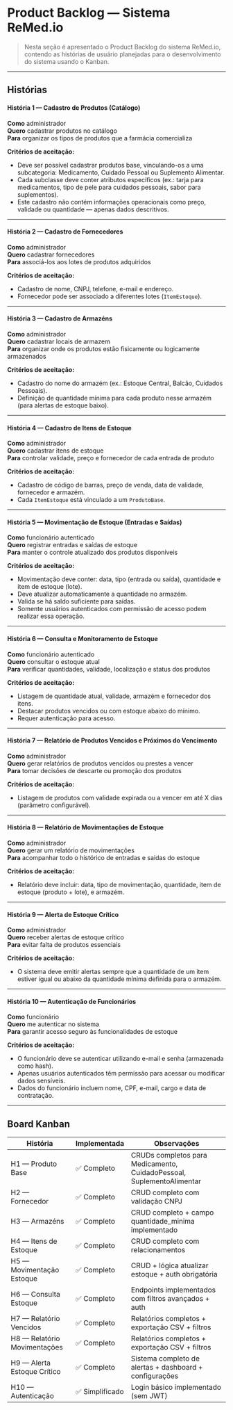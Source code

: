 # Product Backlog — Sistema ReMed.io

> Nesta seção é apresentado o Product Backlog do sistema ReMed.io, contendo as histórias de usuário planejadas para o desenvolvimento do sistema usando o Kanban.

---

## Histórias

#### História 1 — Cadastro de Produtos (Catálogo)
**Como** administrador  
**Quero** cadastrar produtos no catálogo  
**Para** organizar os tipos de produtos que a farmácia comercializa  

**Critérios de aceitação:** 

- Deve ser possível cadastrar produtos base, vinculando-os a uma subcategoria: Medicamento, Cuidado Pessoal ou Suplemento Alimentar.  
- Cada subclasse deve conter atributos específicos (ex.: tarja para medicamentos, tipo de pele para cuidados pessoais, sabor para suplementos).  
- Este cadastro não contém informações operacionais como preço, validade ou quantidade — apenas dados descritivos.  

---

#### História 2 — Cadastro de Fornecedores
**Como** administrador  
**Quero** cadastrar fornecedores  
**Para** associá-los aos lotes de produtos adquiridos  

**Critérios de aceitação:**  

- Cadastro de nome, CNPJ, telefone, e-mail e endereço.  
- Fornecedor pode ser associado a diferentes lotes (`ItemEstoque`).  

---

#### História 3 — Cadastro de Armazéns
**Como** administrador  
**Quero** cadastrar locais de armazem  
**Para** organizar onde os produtos estão fisicamente ou logicamente armazenados  

**Critérios de aceitação:**  

- Cadastro do nome do armazém (ex.: Estoque Central, Balcão, Cuidados Pessoais).  
- Definição de quantidade mínima para cada produto nesse armazém (para alertas de estoque baixo).  

---

#### História 4 — Cadastro de Itens de Estoque 
**Como** administrador  
**Quero** cadastrar itens de estoque  
**Para** controlar validade, preço e fornecedor de cada entrada de produto  

**Critérios de aceitação:**  

- Cadastro de código de barras, preço de venda, data de validade, fornecedor e armazém.  
- Cada `ItemEstoque` está vinculado a um `ProdutoBase`.  

---

#### História 5 — Movimentação de Estoque (Entradas e Saídas)
**Como** funcionário autenticado  
**Quero** registrar entradas e saídas de estoque  
**Para** manter o controle atualizado dos produtos disponíveis  

**Critérios de aceitação:**  

- Movimentação deve conter: data, tipo (entrada ou saída), quantidade e item de estoque (lote).  
- Deve atualizar automaticamente a quantidade no armazém.  
- Valida se há saldo suficiente para saídas.  
- Somente usuários autenticados com permissão de acesso podem realizar essa operação.  

---

#### História 6 — Consulta e Monitoramento de Estoque
**Como** funcionário autenticado  
**Quero** consultar o estoque atual  
**Para** verificar quantidades, validade, localização e status dos produtos  

**Critérios de aceitação:**  

- Listagem de quantidade atual, validade, armazém e fornecedor dos itens.  
- Destacar produtos vencidos ou com estoque abaixo do mínimo.  
- Requer autenticação para acesso.  

---

#### História 7 — Relatório de Produtos Vencidos e Próximos do Vencimento
**Como** administrador  
**Quero** gerar relatórios de produtos vencidos ou prestes a vencer  
**Para** tomar decisões de descarte ou promoção dos produtos  

**Critérios de aceitação:** 

- Listagem de produtos com validade expirada ou a vencer em até X dias (parâmetro configurável).  

---

#### História 8 — Relatório de Movimentações de Estoque
**Como** administrador  
**Quero** gerar um relatório de movimentações  
**Para** acompanhar todo o histórico de entradas e saídas do estoque  

**Critérios de aceitação:**  

- Relatório deve incluir: data, tipo de movimentação, quantidade, item de estoque (produto + lote), e armazém.  

---

#### História 9 — Alerta de Estoque Crítico
**Como** administrador  
**Quero** receber alertas de estoque crítico  
**Para** evitar falta de produtos essenciais  

**Critérios de aceitação:**  

- O sistema deve emitir alertas sempre que a quantidade de um item estiver igual ou abaixo da quantidade mínima definida para o armazém.  

---

#### História 10 — Autenticação de Funcionários
**Como** funcionário  
**Quero** me autenticar no sistema  
**Para** garantir acesso seguro às funcionalidades de estoque  

**Critérios de aceitação:**  

- O funcionário deve se autenticar utilizando e-mail e senha (armazenada como hash).  
- Apenas usuários autenticados têm permissão para acessar ou modificar dados sensíveis.  
- Dados do funcionário incluem nome, CPF, e-mail, cargo e data de contratação.  

---

## Board Kanban

| História                      | Implementada  | Observações                         |
| ----------------------------- | ------------- | ----------------------------------- |
| H1 — Produto Base             | ✅ Completo    | CRUDs completos para Medicamento, CuidadoPessoal, SuplementoAlimentar |
| H2 — Fornecedor               | ✅ Completo    | CRUD completo com validação CNPJ |
| H3 — Armazéns                 | ✅ Completo    | CRUD completo + campo quantidade_minima implementado |
| H4 — Itens de Estoque         | ✅ Completo    | CRUD completo com relacionamentos |
| H5 — Movimentação Estoque     | ✅ Completo    | CRUD + lógica atualizar estoque + auth obrigatória |
| H6 — Consulta Estoque         | ✅ Completo    | Endpoints implementados com filtros avançados + auth |
| H7 — Relatório Vencidos       | ✅ Completo    | Relatórios completos + exportação CSV + filtros |
| H8 — Relatório Movimentações  | ✅ Completo    | Relatórios completos + exportação CSV + filtros |
| H9 — Alerta Estoque Crítico   | ✅ Completo    | Sistema completo de alertas + dashboard + configurações |
| H10 — Autenticação            | ✅ Simplificado | Login básico implementado (sem JWT) |
